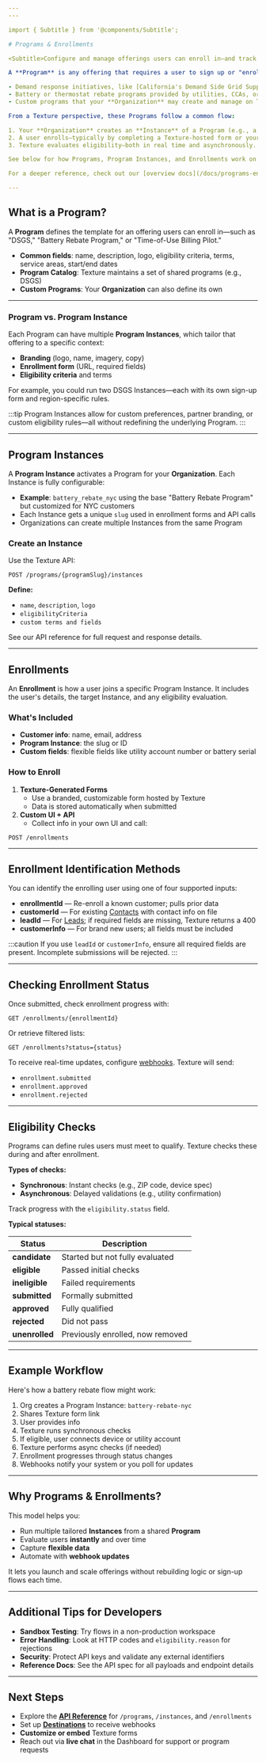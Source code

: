 ```yaml
---
---

import { Subtitle } from '@components/Subtitle';

# Programs & Enrollments

<Subtitle>Configure and manage offerings users can enroll in—and track their eligibility and status</Subtitle>

A **Program** is any offering that requires a user to sign up or "enroll." Common examples include:

- Demand response initiatives, like [California's Demand Side Grid Support (DSGS) program](https://www.energy.ca.gov/programs-and-topics/programs/demand-side-grid-support-program)
- Battery or thermostat rebate programs provided by utilities, CCAs, or other organizations
- Custom programs that your **Organization** may create and manage on Texture

From a Texture perspective, these Programs follow a common flow:

1. Your **Organization** creates an **Instance** of a Program (e.g., a specific battery rebate rollout).
2. A user enrolls—typically by completing a Texture-hosted form or your custom flow using the API.
3. Texture evaluates eligibility—both in real time and asynchronously.

See below for how Programs, Program Instances, and Enrollments work on Texture.

For a deeper reference, check out our [overview docs](/docs/programs-enrollments/overview.md).

---
```


## What is a Program?

A **Program** defines the template for an offering users can enroll in—such as "DSGS," "Battery Rebate Program," or "Time-of-Use Billing Pilot."

- **Common fields**: name, description, logo, eligibility criteria, terms, service areas, start/end dates
- **Program Catalog**: Texture maintains a set of shared programs (e.g., DSGS)
- **Custom Programs**: Your **Organization** can also define its own

---

### Program vs. Program Instance

Each Program can have multiple **Program Instances**, which tailor that offering to a specific context:

- **Branding** (logo, name, imagery, copy)
- **Enrollment form** (URL, required fields)
- **Eligibility criteria** and terms

For example, you could run two DSGS Instances—each with its own sign-up form and region-specific rules.

:::tip
Program Instances allow for custom preferences, partner branding, or custom eligibility rules—all without redefining the underlying Program.
:::

---

## Program Instances

A **Program Instance** activates a Program for your **Organization**. Each Instance is fully configurable:

- **Example**: `battery_rebate_nyc` using the base "Battery Rebate Program" but customized for NYC customers
- Each Instance gets a unique `slug` used in enrollment forms and API calls
- Organizations can create multiple Instances from the same Program

### Create an Instance

Use the Texture API:

```http
POST /programs/{programSlug}/instances
```

**Define:**
- `name`, `description`, `logo`
- `eligibilityCriteria`
- `custom terms and fields`

See our API reference for full request and response details.

---

## Enrollments

An **Enrollment** is how a user joins a specific Program Instance. It includes the user's details, the target Instance, and any eligibility evaluation.

### What's Included
- **Customer info**: name, email, address
- **Program Instance**: the slug or ID
- **Custom fields**: flexible fields like utility account number or battery serial

### How to Enroll
1. **Texture-Generated Forms**
   - Use a branded, customizable form hosted by Texture
   - Data is stored automatically when submitted
2. **Custom UI + API**
   - Collect info in your own UI and call:

```http
POST /enrollments
```

---

## Enrollment Identification Methods

You can identify the enrolling user using one of four supported inputs:

- **enrollmentId** — Re-enroll a known customer; pulls prior data
- **customerId** — For existing [Contacts](/docs/platform-concepts/contacts.md) with contact info on file
- **leadId** — For [Leads](/docs/platform-concepts/leads.md); if required fields are missing, Texture returns a 400
- **customerInfo** — For brand new users; all fields must be included

:::caution
If you use `leadId` or `customerInfo`, ensure all required fields are present. Incomplete submissions will be rejected.
:::

---

## Checking Enrollment Status

Once submitted, check enrollment progress with:

```http
GET /enrollments/{enrollmentId}
```

Or retrieve filtered lists:

```http
GET /enrollments?status={status}
```

To receive real-time updates, configure [webhooks](/docs/platform-concepts/destinations/webhooks.md). Texture will send:
- `enrollment.submitted`
- `enrollment.approved`
- `enrollment.rejected`

---

## Eligibility Checks

Programs can define rules users must meet to qualify. Texture checks these during and after enrollment.

**Types of checks:**
- **Synchronous**: Instant checks (e.g., ZIP code, device spec)
- **Asynchronous**: Delayed validations (e.g., utility confirmation)

Track progress with the `eligibility.status` field.

**Typical statuses:**

| Status | Description |
|--------|-------------|
| **candidate** | Started but not fully evaluated |
| **eligible** | Passed initial checks |
| **ineligible** | Failed requirements |
| **submitted** | Formally submitted |
| **approved** | Fully qualified |
| **rejected** | Did not pass |
| **unenrolled** | Previously enrolled, now removed |

---

## Example Workflow

Here's how a battery rebate flow might work:

1. Org creates a Program Instance: `battery-rebate-nyc`
2. Shares Texture form link
3. User provides info
4. Texture runs synchronous checks
5. If eligible, user connects device or utility account
6. Texture performs async checks (if needed)
7. Enrollment progresses through status changes
8. Webhooks notify your system or you poll for updates

---

## Why Programs & Enrollments?

This model helps you:

- Run multiple tailored **Instances** from a shared **Program**
- Evaluate users **instantly** and over time
- Capture **flexible data**
- Automate with **webhook updates**

It lets you launch and scale offerings without rebuilding logic or sign-up flows each time.

---

## Additional Tips for Developers

- **Sandbox Testing**: Try flows in a non-production workspace
- **Error Handling**: Look at HTTP codes and `eligibility.reason` for rejections
- **Security**: Protect API keys and validate any external identifiers
- **Reference Docs**: See the API spec for all payloads and endpoint details

---

## Next Steps

- Explore the **[API Reference](/docs/api/overview.md)** for `/programs`, `/instances`, and `/enrollments`
- Set up **[Destinations](/docs/platform-concepts/destinations/destinations.md)** to receive webhooks
- **Customize or embed** Texture forms
- Reach out via **live chat** in the Dashboard for support or program requests